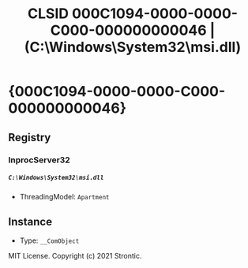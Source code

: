 ﻿---
title: "CLSID 000C1094-0000-0000-C000-000000000046 | (C:\\Windows\\System32\\msi.dll)"
excerpt: What is COM-Object CLSID 000C1094-0000-0000-C000-000000000046?
---

# {000C1094-0000-0000-C000-000000000046}


## Registry


### InprocServer32

##### `C:\Windows\System32\msi.dll`
* ThreadingModel: `Apartment`

## Instance

* Type: `__ComObject`

MIT License. Copyright (c) 2021 Strontic.


